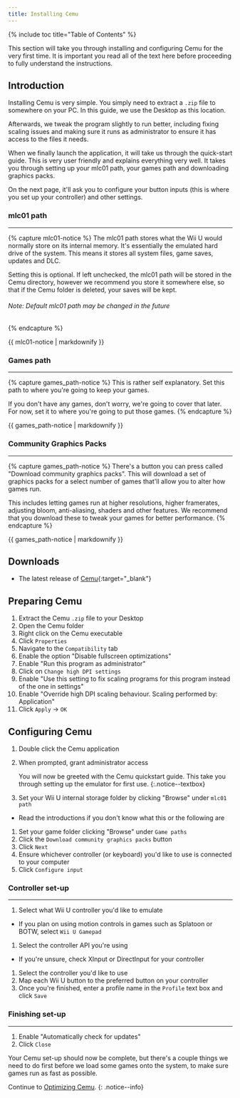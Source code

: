 ```yaml
---
title: Installing Cemu
---
```


{% include toc title="Table of Contents" %}

This section will take you through installing and configuring Cemu for the very first time. It is important you read all of the text here before proceeding to fully understand the instructions.

## Introduction

Installing Cemu is very simple. You simply need to extract a `.zip` file to somewhere on your PC. In this guide, we use the Desktop as this location.

Afterwards, we tweak the program slightly to run better, including fixing scaling issues and making sure it runs as administrator to ensure it has access to the files it needs.

When we finally launch the application, it will take us through the quick-start guide. This is very user friendly and explains everything very well. It takes you through setting up your mlc01 path, your games path and downloading graphics packs.

On the next page, it'll ask you to configure your button inputs (this is where you set up your controller) and other settings.

### mlc01 path
---

{% capture mlc01-notice %}
The mlc01 path stores what the Wii U would normally store on its internal memory. It's essentially the emulated hard drive of the system. This means it stores all system files, game saves, updates and DLC.

Setting this is optional. If left unchecked, the mlc01 path will be stored in the Cemu directory, however we recommend you store it somewhere else, so that if the Cemu folder is deleted, your saves will be kept.

###### _Note: Default mlc01 path may be changed in the future_
{% endcapture %}

<div class="notice--textbox">{{ mlc01-notice | markdownify }}</div>

### Games path
---

{% capture games_path-notice %}
This is rather self explanatory. Set this path to where you're going to keep your games.

If you don't have any games, don't worry, we're going to cover that later. For now, set it to where you're going to put those games.
{% endcapture %}

<div class="notice--textbox">{{ games_path-notice | markdownify }}</div>

### Community Graphics Packs
---

{% capture games_path-notice %}
There's a button you can press called "Download community graphics packs". This will download a set of graphics packs for a select number of games that'll allow you to alter how games run.

This includes letting games run at higher resolutions, higher framerates, adjusting bloom, anti-aliasing, shaders and other features. We recommend that you download these to tweak your games for better performance.
{% endcapture %}

<div class="notice--textbox">{{ games_path-notice | markdownify }}</div>

## Downloads

- The latest release of [Cemu](https://cemu.info/#download){:target="_blank"}

## Preparing Cemu

1. Extract the Cemu `.zip` file to your Desktop
1. Open the Cemu folder
1. Right click on the Cemu executable
1. Click `Properties`
1. Navigate to the `Compatibility` tab
1. Enable the option "Disable fullscreen optimizations"
1. Enable "Run this program as administrator"
1. Click on `Change high DPI settings`
1. Enable "Use this setting to fix scaling programs for this program instead of the one in settings"
1. Enable "Override high DPI scaling behaviour. Scaling performed by: Application"
1. Click `Apply` -> `OK`

## Configuring Cemu

1. Double click the Cemu application
1. When prompted, grant administrator access

    You will now be greeted with the Cemu quickstart guide. This take you through setting up the emulator for first use.
    {:.notice--textbox}

3. Set your Wii U internal storage folder by clicking "Browse" under `mlc01 path`
  - Read the introductions if you don't know what this or the following are
1. Set your game folder clicking "Browse" under `Game paths`
1. Click the `Download community graphics packs` button
1. Click `Next`
1. Ensure whichever controller (or keyboard) you'd like to use is connected to your computer
1. Click `Configure input`

### Controller set-up
---

1. Select what Wii U controller you'd like to emulate
  - If you plan on using motion controls in games such as Splatoon or BOTW, select `Wii U Gamepad`
1. Select the controller API you're using
  - If you're unsure, check XInput or DirectInput for your controller
1. Select the controller you'd like to use
1. Map each Wii U button to the preferred button on your controller
1. Once you're finished, enter a profile name in the `Profile` text box and click `Save`

### Finishing set-up
---

1. Enable "Automatically check for updates"
1. Click `Close`

Your Cemu set-up should now be complete, but there's a couple things we need to do first before we load some games onto the system, to make sure games run as fast as possible.

Continue to [Optimizing Cemu](optimizing-cemu).
{: .notice--info}
